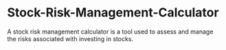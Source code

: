 # Stock-Risk-Management-Calculator
A stock risk management calculator is a tool used to assess and manage the risks associated with investing in stocks. 
